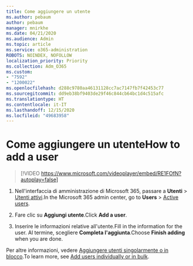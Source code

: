 ```yaml
---
title: Come aggiungere un utente
ms.author: pebaum
author: pebaum
manager: mnirkhe
ms.date: 04/21/2020
ms.audience: Admin
ms.topic: article
ms.service: o365-administration
ROBOTS: NOINDEX, NOFOLLOW
localization_priority: Priority
ms.collection: Adm_O365
ms.custom:
- "7592"
- "1200022"
ms.openlocfilehash: d288c9780aa46131128cc7ac7147fb7f42453c77
ms.sourcegitcommit: dd9eb38bf9403de29f46c844cb64bc1d4c515afc
ms.translationtype: HT
ms.contentlocale: it-IT
ms.lasthandoff: 12/15/2020
ms.locfileid: "49683958"
---
```

# <a name="how-to-add-a-user"></a><span data-ttu-id="114b9-102">Come aggiungere un utente</span><span class="sxs-lookup"><span data-stu-id="114b9-102">How to add a user</span></span>

> [!VIDEO https://www.microsoft.com/videoplayer/embed/RE1FOfN?autoplay=false]

1. <span data-ttu-id="114b9-103">Nell'interfaccia di amministrazione di Microsoft 365, passare a **Utenti** > [Utenti attivi](https://admin.microsoft.com/Adminportal/Home?source=applauncher#/users).</span><span class="sxs-lookup"><span data-stu-id="114b9-103">In the Microsoft 365 admin center, go to **Users** > [Active users](https://admin.microsoft.com/Adminportal/Home?source=applauncher#/users).</span></span>

2. <span data-ttu-id="114b9-104">Fare clic su **Aggiungi utente**.</span><span class="sxs-lookup"><span data-stu-id="114b9-104">Click **Add a user**.</span></span>

3. <span data-ttu-id="114b9-105">Inserire le informazioni relative all'utente.</span><span class="sxs-lookup"><span data-stu-id="114b9-105">Fill in the information for the user.</span></span> <span data-ttu-id="114b9-106">Al termine, scegliere **Completa l'aggiunta**.</span><span class="sxs-lookup"><span data-stu-id="114b9-106">Choose **Finish adding** when you are done.</span></span>

<span data-ttu-id="114b9-107">Per altre informazioni, vedere [Aggiungere utenti singolarmente o in blocco](https://docs.microsoft.com/microsoft-365/admin/add-users/add-users).</span><span class="sxs-lookup"><span data-stu-id="114b9-107">To learn more, see [Add users individually or in bulk](https://docs.microsoft.com/microsoft-365/admin/add-users/add-users).</span></span>